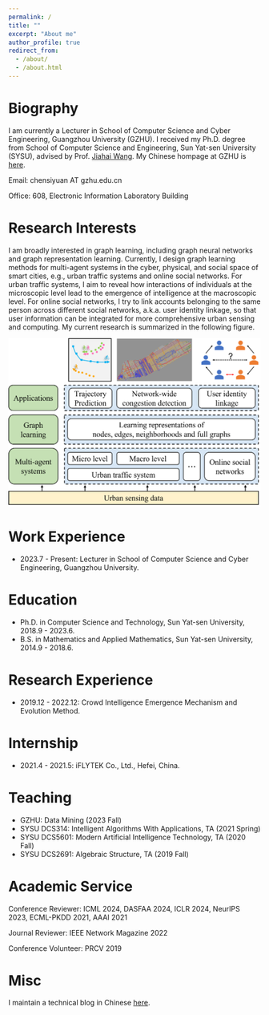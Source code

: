 ```yaml
---
permalink: /
title: ""
excerpt: "About me"
author_profile: true
redirect_from: 
  - /about/
  - /about.html
---
```


# Biography

I am currently a Lecturer in School of Computer Science and Cyber Engineering, Guangzhou University (GZHU). I received my Ph.D. degree from School of Computer Science and Engineering, Sun Yat-sen University (SYSU), advised by Prof. [Jiahai Wang](http://cse.sysu.edu.cn/content/2551). My Chinese hompage at GZHU is [here](http://jsj.gzhu.edu.cn/info/1208/3501.htm).

Email: chensiyuan AT gzhu.edu.cn
<!-- Email: chensy47 AT mail2.sysu.edu.cn -->

Office: 608, Electronic Information Laboratory Building

# Research Interests

I am broadly interested in graph learning, including graph neural networks and graph representation learning. Currently, I design graph learning methods for multi-agent systems in the cyber, physical, and social space of smart cities, e.g., urban traffic systems and online social networks. For urban traffic systems, I aim to reveal how interactions of individuals at the microscopic level lead to the emergence of intelligence at the macroscopic level. For online social networks, I try to link accounts belonging to the same person across different social networks, a.k.a. user identity linkage, so that user information can be integrated for more comprehensive urban sensing and computing. My current research is summarized in the following figure.

![Research overview](../files/research_overview.png)

# Work Experience
- 2023.7 - Present: Lecturer in School of Computer Science and Cyber Engineering, Guangzhou University.

# Education
- Ph.D.  in Computer Science and Technology, Sun Yat-sen University, 2018.9 - 2023.6.
- B.S. in Mathematics and Applied Mathematics, Sun Yat-sen University, 2014.9 - 2018.6.

# Research Experience
- 2019.12 - 2022.12: Crowd Intelligence Emergence Mechanism and Evolution Method.

# Internship
- 2021.4 - 2021.5: iFLYTEK Co., Ltd., Hefei, China.

# Teaching
- GZHU: Data Mining (2023 Fall)
- SYSU DCS314: Intelligent Algorithms With Applications, TA (2021 Spring)
- SYSU DCS5601: Modern Artificial Intelligence Technology, TA (2020 Fall)
- SYSU DCS2691: Algebraic Structure, TA (2019 Fall)

# Academic Service
Conference Reviewer: ICML 2024, DASFAA 2024, ICLR 2024, NeurIPS 2023, ECML-PKDD 2021, AAAI 2021

Journal Reviewer: IEEE Network Magazine 2022

Conference Volunteer: PRCV 2019

# Misc
I maintain a technical blog in Chinese [here](https://www.cnblogs.com/hilbert9221/).